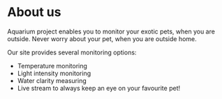 # About us
Aquarium project enables you to monitor your exotic pets, when you are outside. Never worry about your pet, when you are outside home.

Our site provides several monitoring options:

+ Temperature monitoring
+ Light intensity monitoring
+ Water clarity measuring
+ Live stream to always keep an eye on your favourite pet!

